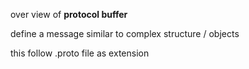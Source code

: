 over view of **protocol buffer** 

define a  message similar to complex structure / objects 

this follow .proto file as extension 

